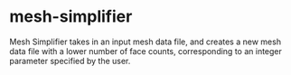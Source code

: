 mesh-simplifier
===============

Mesh Simplifier takes in an input mesh data file, and creates a new mesh data file with a lower number of face counts, corresponding to an integer parameter specified by the user.
